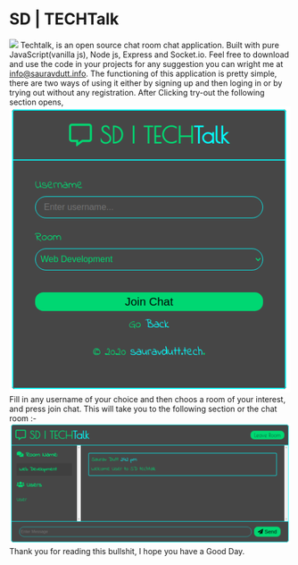 # SD | TECHTalk

![](public/images/techtalk.gif)
Techtalk, is an open source chat room chat application. Built with pure JavaScript(vanilla js), Node js, Express and Socket.io.
Feel free to download and use the code in your projects for any suggestion you can wright me at info@sauravdutt.info. The functioning of this application is pretty simple, there are two ways of using it either by signing up and then loging in or by trying out without any registration. 
After Clicking try-out the following section opens,<br>
![](public/images/tout.png) <br>
Fill in any username of your choice and then choos a room of your interest, and press join chat.
This will take you to the following section or the chat room :- <br>
![](public/images/chatroom.png) <br>
Thank you for reading this bullshit, I hope you have a Good Day.
